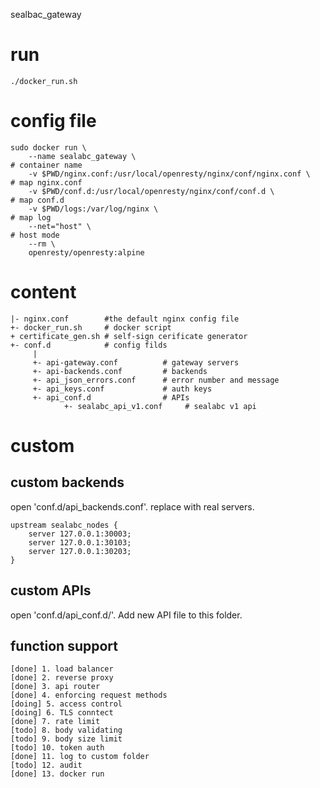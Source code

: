 sealbac_gateway


# run

```
./docker_run.sh
```

# config file

```
sudo docker run \
    --name sealabc_gateway \                                           # container name
    -v $PWD/nginx.conf:/usr/local/openresty/nginx/conf/nginx.conf \    # map nginx.conf
    -v $PWD/conf.d:/usr/local/openresty/nginx/conf/conf.d \            # map conf.d
    -v $PWD/logs:/var/log/nginx \                                      # map log
    --net="host" \                                                     # host mode
    --rm \
    openresty/openresty:alpine
```

# content

```
|- nginx.conf        #the default nginx config file
+- docker_run.sh     # docker script
+ certificate_gen.sh # self-sign cerificate generator
+- conf.d            # config filds
     |
     +- api-gateway.conf          # gateway servers
     +- api-backends.conf         # backends
     +- api_json_errors.conf      # error number and message
     +- api_keys.conf             # auth keys
     +- api_conf.d                # APIs
            +- sealabc_api_v1.conf     # sealabc v1 api
```

# custom

## custom backends

open 'conf.d/api_backends.conf'. replace with real servers.
```
upstream sealabc_nodes {   
    server 127.0.0.1:30003;
    server 127.0.0.1:30103;
    server 127.0.0.1:30203;
}                          
```

## custom APIs

open 'conf.d/api_conf.d/'. Add new API file to this folder.

## function support

```
[done] 1. load balancer
[done] 2. reverse proxy
[done] 3. api router
[done] 4. enforcing request methods
[doing] 5. access control
[doing] 6. TLS conntect
[done] 7. rate limit
[todo] 8. body validating
[todo] 9. body size limit
[todo] 10. token auth
[done] 11. log to custom folder
[todo] 12. audit
[done] 13. docker run
```
